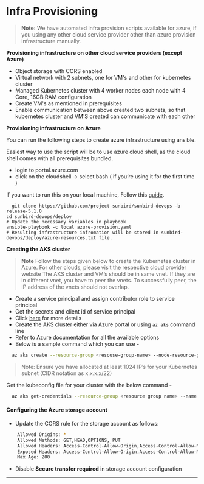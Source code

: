 # Infra Provisioning

> **Note:** We have automated infra provision scripts available for azure, if you using any other cloud service provider other than azure provision infrastructure manually.

**Provisioning infrastructure on other cloud service providers (except Azure)**

* Object storage with CORS enabled
* Virtual network with 2 subnets, one for VM's and other for kubernetes cluster
* Managed Kubernetes cluster with 4 worker nodes each node with 4 Core, 16GB RAM configuration
* Create VM's as mentioned in prerequisites
* Enable communication between above created two subnets, so that kubernetes cluster and VM'S created can communicate with each other

**Provisioning infrastructure on Azure**

You can run the following steps to create azure infrastructure using ansible.

Easiest way to use the script will be to use azure cloud shell, as the cloud shell comes with all prerequisites bundled.

* login to portal.azure.com
* click on the cloudshell -> select bash ( if you’re using it for the first time )

If you want to run this on your local machine, Follow this [guide](https://docs.microsoft.com/en-us/azure/developer/ansible/install-on-linux-vm?tabs=azure-cli#install-ansible-on-the-virtual-machine).

```
  git clone https://github.com/project-sunbird/sunbird-devops -b release-5.1.0
cd sunbird-devops/deploy
# Update the necessary variables in playbook
ansible-playbook -c local azure-provision.yaml
# Resulting infrastructure infromation will be stored in sunbird-devops/deploy/azure-resources.txt file.
```

**Creating the AKS cluster**

> **Note** Follow the steps given below to create the Kubernetes cluster in Azure. For other clouds, please visit the respective cloud provider website The AKS cluster and VM’s should be in same vnet. If they are in different vnet, you have to peer the vnets. To successfully peer, the IP address of the vnets should not overlap.

* Create a service principal and assign contributor role to service principal
* Get the secrets and client id of service principal
* Click [here](https://docs.microsoft.com/en-us/cli/azure/create-an-azure-service-principal-azure-cli) for more details
* Create the AKS cluster either via Azure portal or using `az aks` command line
* Refer to Azure documentation for all the available options
* Below is a sample command which you can use -

```bash
  az aks create --resource-group <resouse-group-name> --node-resource-group <k8s-resource-group-name> --name <cluster name>  --node-count 4 --admin-username deployer --kubernetes-version 1.19.9 --service-principal "<service principal id>" --node-vm-size Standard_D4s_v3 --client-secret "<client id>" --network-plugin azure --ssh-key-value @deployer.pub -l <region> --vm-set-type VirtualMachineScaleSets --vnet-subnet-id /subscriptions/<subscription id>/resourceGroups/<resouse-group-name>/providers/Microsoft.Network/virtualNetworks/<vnet-name>/subnets/<subnet name>
```

> Note: Ensure you have allocated at least 1024 IP’s for your Kubernetes subnet (CIDR notation as x.x.x.x/22)

Get the kubeconfig file for your cluster with the below command -

```bash
  az aks get-credentials --resource-group <resource group name> --name <cluster name> --file  k8s.yaml
```

#### Configuring the Azure storage account <a href="#configuring-the-azure-storage-account" id="configuring-the-azure-storage-account"></a>

* Update the CORS rule for the storage account as follows:

```bash
    Allowed Origins: *
    Allowed Methods: GET,HEAD,OPTIONS, PUT
    Allowed Headers: Access-Control-Allow-Origin,Access-Control-Allow-Method,Origin,x-ms-meta-qq,x-ms-blob-type,x-ms-blob-content-type,Content-Type
    Exposed Headers: Access-Control-Allow-Origin,Access-Control-Allow-Methods
    Max Age: 200

```

* Disable **Secure transfer required** in storage account configuration

***
